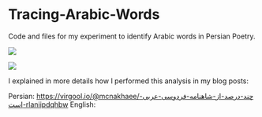 # Tracing-Arabic-Words
Code and files for my experiment to identify Arabic words in Persian Poetry.



![](https://files.virgool.io/upload/users/7169/posts/rlaniipdqhbw/iambuvvrtr9w.png=250x)

![](https://files.virgool.io/upload/users/7169/posts/rlaniipdqhbw/grrttx0v2unj.png=250x)



I explained in more details how I performed this analysis in my blog posts:

Persian: 
https://virgool.io/@mcnakhaee/چند-درصد-از-شاهنامه-فردوسی-عربی-است-rlaniipdqhbw
English: 

